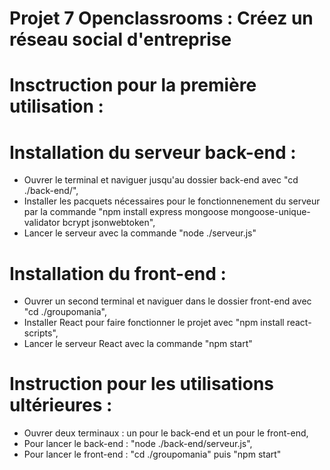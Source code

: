# Projet 7 Openclassrooms : Créez un réseau social d'entreprise

# Insctruction pour la première utilisation :
# Installation du serveur back-end :
- Ouvrer le terminal et naviguer jusqu'au dossier back-end avec "cd ./back-end/",
- Installer les pacquets nécessaires pour le fonctionnenement du serveur par la commande "npm install express mongoose mongoose-unique-validator bcrypt jsonwebtoken",
- Lancer le serveur avec la commande "node ./serveur.js"

# Installation du front-end :
- Ouvrer un second terminal et naviguer dans le dossier front-end avec "cd ./groupomania",
- Installer React pour faire fonctionner le projet avec "npm install react-scripts",
- Lancer le serveur React avec la commande "npm start"

# Instruction pour les utilisations ultérieures :
- Ouvrer deux terminaux : un pour le back-end et un pour le front-end,
- Pour lancer le back-end : "node ./back-end/serveur.js",
- Pour lancer le front-end : "cd ./groupomania" puis "npm start"
